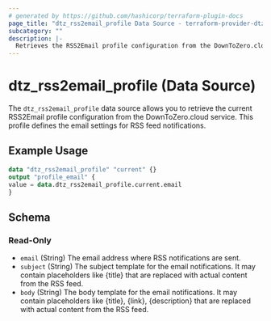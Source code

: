 ```yaml
---
# generated by https://github.com/hashicorp/terraform-plugin-docs
page_title: "dtz_rss2email_profile Data Source - terraform-provider-dtz"
subcategory: ""
description: |-
  Retrieves the RSS2Email profile configuration from the DownToZero.cloud service.
---
```


# dtz_rss2email_profile (Data Source)

The `dtz_rss2email_profile` data source allows you to retrieve the current RSS2Email profile configuration from the DownToZero.cloud service. This profile defines the email settings for RSS feed notifications.

## Example Usage

```terraform
data "dtz_rss2email_profile" "current" {}
output "profile_email" {
value = data.dtz_rss2email_profile.current.email
}
```
## Schema

### Read-Only

- `email` (String) The email address where RSS notifications are sent.
- `subject` (String) The subject template for the email notifications. It may contain placeholders like {title} that are replaced with actual content from the RSS feed.
- `body` (String) The body template for the email notifications. It may contain placeholders like {title}, {link}, {description} that are replaced with actual content from the RSS feed.
